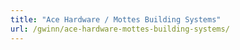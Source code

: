 ```yaml
---
title: "Ace Hardware / Mottes Building Systems"
url: /gwinn/ace-hardware-mottes-building-systems/
---
```

